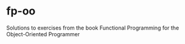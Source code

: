 fp-oo
=====

Solutions to exercises from the book Functional Programming for the Object-Oriented Programmer

